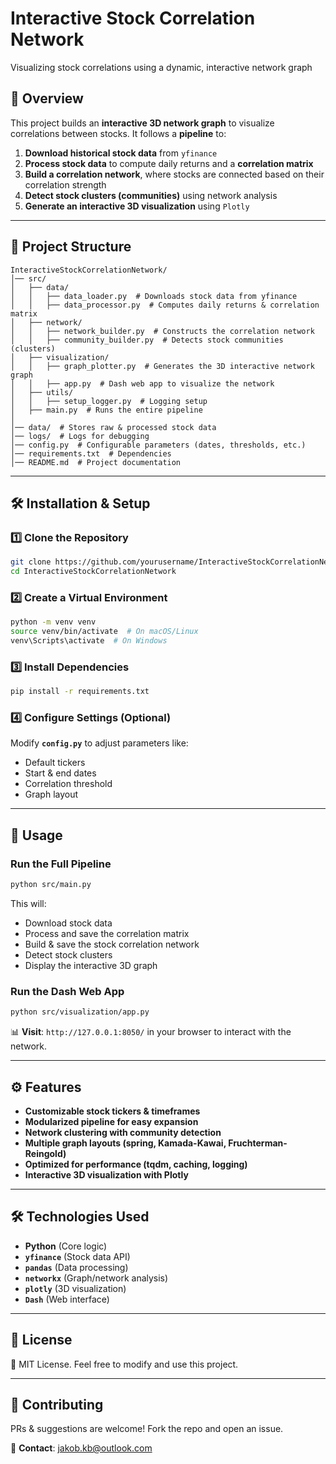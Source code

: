 # Interactive Stock Correlation Network

Visualizing stock correlations using a dynamic, interactive network graph

## 📌 Overview
This project builds an **interactive 3D network graph** to visualize correlations between stocks. It follows a **pipeline** to:
1. **Download historical stock data** from `yfinance`
2. **Process stock data** to compute daily returns and a **correlation matrix**
3. **Build a correlation network**, where stocks are connected based on their correlation strength
4. **Detect stock clusters (communities)** using network analysis
5. **Generate an interactive 3D visualization** using `Plotly`

---

## 📂 Project Structure
```
InteractiveStockCorrelationNetwork/
│── src/
│   ├── data/
│   │   ├── data_loader.py  # Downloads stock data from yfinance
│   │   ├── data_processor.py  # Computes daily returns & correlation matrix
│   ├── network/
│   │   ├── network_builder.py  # Constructs the correlation network
│   │   ├── community_builder.py  # Detects stock communities (clusters)
│   ├── visualization/
│   │   ├── graph_plotter.py  # Generates the 3D interactive network graph
│   │   ├── app.py  # Dash web app to visualize the network
│   ├── utils/
│   │   ├── setup_logger.py  # Logging setup
│   ├── main.py  # Runs the entire pipeline
│
│── data/  # Stores raw & processed stock data
│── logs/  # Logs for debugging
│── config.py  # Configurable parameters (dates, thresholds, etc.)
│── requirements.txt  # Dependencies
│── README.md  # Project documentation
```

---

## 🛠️ Installation & Setup
### 1️⃣ Clone the Repository
```bash
git clone https://github.com/yourusername/InteractiveStockCorrelationNetwork.git
cd InteractiveStockCorrelationNetwork
```

### 2️⃣ Create a Virtual Environment
```bash
python -m venv venv
source venv/bin/activate  # On macOS/Linux
venv\Scripts\activate  # On Windows
```

### 3️⃣ Install Dependencies
```bash
pip install -r requirements.txt
```

### 4️⃣ Configure Settings (Optional)
Modify **`config.py`** to adjust parameters like:
- Default tickers
- Start & end dates
- Correlation threshold
- Graph layout

---

## 🚀 Usage
### Run the Full Pipeline
```bash
python src/main.py
```
This will:
* Download stock data  
* Process and save the correlation matrix  
* Build & save the stock correlation network  
* Detect stock clusters  
* Display the interactive 3D graph  

### Run the Dash Web App
```bash
python src/visualization/app.py
```
📊 **Visit**: `http://127.0.0.1:8050/` in your browser to interact with the network.

---

## ⚙️ Features
* **Customizable stock tickers & timeframes**  
* **Modularized pipeline for easy expansion**  
* **Network clustering with community detection**  
* **Multiple graph layouts (spring, Kamada-Kawai, Fruchterman-Reingold)**  
* **Optimized for performance (tqdm, caching, logging)**  
* **Interactive 3D visualization with Plotly**  

---

## 🛠️ Technologies Used
- **Python** (Core logic)
- **`yfinance`** (Stock data API)
- **`pandas`** (Data processing)
- **`networkx`** (Graph/network analysis)
- **`plotly`** (3D visualization)
- **`Dash`** (Web interface)

---

## 📜 License
📝 MIT License. Feel free to modify and use this project.

---

## 🤝 Contributing
PRs & suggestions are welcome! Fork the repo and open an issue.

📩 **Contact**: jakob.kb@outlook.com  

